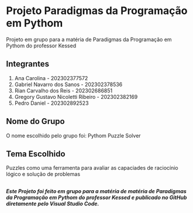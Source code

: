 # Projeto Paradigmas da Programação em Pythom

Projeto em grupo para a matéria de Paradigmas da Programação em Pythom do professor Kessed

## Integrantes

1. Ana Carolina - 202302377572 
2. Gabriel Navarro dos Sanos - 202302378536
3. Rian Carvalho dos Reis - 202302686851
4. Gregory Gustavo Nicoletti Ribeiro - 202302382169
5. Pedro Daniel - 202302892523

## Nome do Grupo

O nome escolhido pelo grupo foi: Pythom Puzzle Solver

## Tema Escolhido

Puzzles como uma ferramenta para avaliar as capaciades de raciocínio lógico e solução de problemas




## 


__*Este Projeto foi feito em grupo para a matéria de matéria de Paradigmas da Programação em Pythom do professor Kessed e publicado no GitHub diretamente pelo Visual Studio Code.*__ 

